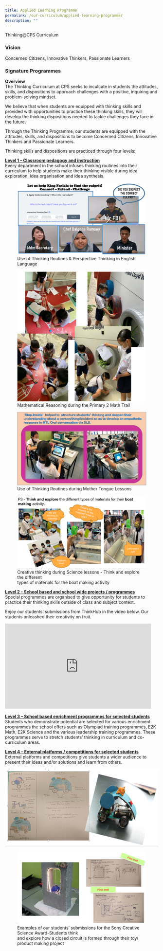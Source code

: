 ```yaml
---
title: Applied Learning Programme
permalink: /our-curriculum/applied-learning-programme/
description: ""
---
```

Thinking@CPS Curriculum

### Vision
Concerned Citizens, Innovative Thinkers, Passionate Learners

### Signature Programmes

**Overview** <br>
The Thinking Curriculum at CPS seeks to inculcate in students the attitudes, skills, and dispositions to approach challenges with a positive, inquiring and problem-solving mindset.

We believe that when students are equipped with thinking skills and provided with opportunities to practice these thinking skills, they will develop the thinking dispositions needed to tackle challenges they face in the future.

Through the Thinking Programme, our students are equipped with the attitudes, skills, and dispositions to become Concerned Citizens, Innovative Thinkers and Passionate Learners. 

Thinking skills and dispositions are practiced through four levels:

<u><strong> Level 1 – Classroom pedagogy and instruction </strong></u><br>
Every department in the school infuses thinking routines into their curriculum to help students make their thinking visible during idea exploration, idea organisation and idea synthesis.

<figure>  
<img src="/images/alp1.png">  
<figcaption> Use of Thinking Routines & Perspective Thinking in English Language </figcaption>  
</figure>

<figure>  
<img src="/images/alp3.png">  
<figcaption> Mathematical Reasoning during the Primary 2 Math Trail </figcaption>  
</figure>

<figure>  
<img src="/images/alp4.png">  
<figcaption> Use of Thinking Routines during Mother Tongue Lessons </figcaption>  
</figure>

<figure>  
<img src="/images/alp5.png">  
<figcaption> Creative thinking during Science lessons - Think and explore the different <br> types of materials for the boat making activity </figcaption>  
</figure>

<u><strong> Level 2 - School based and school wide projects / programmes </strong></u><br>
Special programmes are organised to give opportunity for students to practice their thinking skills outside of class and subject context.

Enjoy our students’ submissions from ThinkHub in the video below. Our students unleashed their creativity on fruit.

<iframe src="https://docs.google.com/presentation/d/e/2PACX-1vTZenAjBTq9yRmxmY8ug-wnnuANU6Q3CHIgtTNGKoNP5nzl07C_vbIm-QY5VWdZl7lVDuxn6jAWSMcX/embed?start=false&loop=false&delayms=3000" frameborder="0" width="480" height="280" allowfullscreen="true"></iframe>

<u><strong> Level 3 – School based enrichment programmes for selected students </strong></u><br>
Students who demonstrate potential are selected for various enrichment programmes the school offers such as Olympiad training programmes, E2K Math, E2K Science and the various leadership training programmes. These programmes serve to stretch students’ thinking in curriculum and co-curriculum areas.

<u><strong> Level 4 – External platforms / competitions for selected students </strong></u><br>
External platforms and competitions give students a wider audience to present their ideas and/or solutions and learn from others.

![](/images/alp6.png)

<figure>  
<img src="/images/alp7.png">  
<figcaption> Examples of our students’ submissions for the Sony Creative Science Award-Students think <br> and explore how a closed circuit is formed through their toy/ product making project </figcaption>  
</figure>